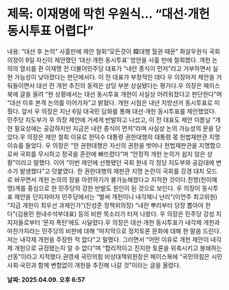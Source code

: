 # **제목: 이재명에 막힌 우원식… “대선·개헌 동시투표 어렵다”**

  내용: “대선 후 논의” 사흘만에 제안 철회“모든것이 韓대행 월권 때문” 화살우원식 국회의장이 9일 자신이 제안했던 ‘대선·개헌 동시투표’ 방안을 사흘 만에 철회했다. 개헌 논의의 열쇠를 쥔 이재명 전 더불어민주당 대표가 “내란 종식이 먼저”라고 거부하면서 실현 가능성이 낮아졌다는 판단에서다. 이 전 대표가 부정적인 데다 우 의장마저 제안을 거둬들이면서 대선 전 개헌 추진의 동력은 상당 부분 상실됐다는 평가다.우 의장은 페이스북에 글을 올려 “현 상황에서는 대선 동시투표 개헌이 사실상 어려워졌다고 판단한다”며 “대선 이후 본격 논의를 이어가자”고 밝혔다. 개헌 시점은 내년 지방선거 동시투표로 미뤘다. 앞서 우 의장은 지난 6일 대국민 담화를 통해 대선·개헌 동시투표를 제안했었다. 민주당 지도부가 우 의장 제안에 거세게 반발하고 나섰고, 이 전 대표도 제안 이튿날 “개헌 필요성에는 공감하지만 지금은 내란 종식이 먼저”라며 사실상 논의 가능성의 문을 닫았다.우 의장은 제안 철회 이유로 한덕수 대통령 권한대행의 대통령 몫 헌법재판관 지명 이슈를 들었다. 우 의장은 “한 권한대행은 자신의 권한을 벗어나 헌법재판관을 지명함으로써 국회를 무시하고 정국을 혼란에 빠뜨렸다”며 “안정적 개헌 논의가 쉽지 않은 상황”이라고 말했다. 이어 “이번 제안에 선행됐던 국회 원내 각 정당 지도부와 공감대에 변수가 발생했다”고 덧붙였다. 한 권한대행의 재판관 지명 논란이 국회를 강경 대치 모드로 바꾸면서 개헌 논의의 장을 마련하기가 불가능해졌다고 지적한 것이다.친명(친이재명)계를 중심으로 한 민주당의 강한 반발도 원인이 된 것으로 보인다. 우 의장이 동시투표 제안을 던지자마자 민주당에서는 “벌써 개헌이니 내각제니 난리”(이언주 최고위원) “지금 개헌이 최우선 과제인가”(진성준 정책위의장) “내란 뿌리부터 당장 뽑아야 한다”(김용민 원내수석부대표) 등의 비판 목소리가 터져 나왔다. 우 의장은 민주당 강성 지지자들로부터 ‘문자 폭탄’에도 시달렸다.우 의장은 대선·개헌 동시투표가 내각제 개헌과 마찬가지라는 민주당의 비판에 대해 “마지막으로 정치토론 문화에 대해 한 말씀 드린다. 저는 내각제 개헌을 주장한 적 없다”고 말했다. 그러면서 “어떤 이유로 개헌 제안이 내각제 개헌으로 규정됐는지 알 수 없다”며 “합리적이고 진지한 토론을 위축시키고 봉쇄하는 선동”이라고 지적했다.권영세 국민의힘 비상대책위원장은 페이스북에 “국민의힘은 시민사회·국민과 함께 변함없이 개헌을 추진해 나갈 것”이라는 글을 올렸다.

  **날짜: 2025.04.09. 오후 6:57**